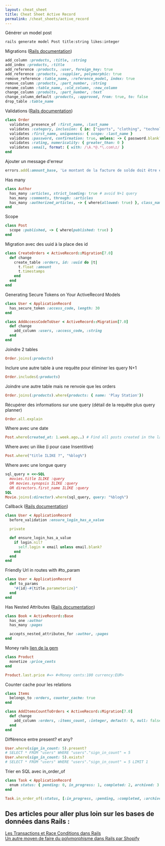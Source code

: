 ```yaml
---
layout: cheat_sheet
title: Cheat Sheet Active Record
permalink: /cheat_sheets/active_record
---
```


Générer un model post

```bash
rails generate model Post title:string likes:integer
```

Migrations (<a href="https://guides.rubyonrails.org/active_record_migrations.html" class="underlined" target="_blank">Rails documentation</a>)

```ruby
add_column :products, :title, :string
add_index :products, :title
add_reference :products, :user, foreign_key: true
add_reference :products, :supplier, polymorphic: true
remove_reference :table_name, :reference_model, index: true
remove_column :products, :part_number, :string
rename_column :table_name, :old_column, :new_column
change_column :products, :part_number, :text
change_column_default :products, :approved, from: true, to: false
drop_table :table_name
```

Validations (<a href="https://guides.rubyonrails.org/active_record_validations.html" class="underlined" target="_blank">Rails documentation</a>)

```ruby
class Order
  validates_presence_of :first_name, :last_name
  validates :category, inclusion: { in: ["sports", "clothing", "technology"] }
  validates :first_name, uniqueness: { scope: :last_name }
  validates :password, confirmation: true, unless: -> { password.blank? }
  validates :rating, numericality: { greater_than: 0 }
  validates :email, format: { with: /\A.*@.*\.com\z/ }
end
```

Ajouter un message d'erreur

```ruby
errors.add(:amount_base, 'Le montant de la facture de solde doit être égale au solde restant du devis')
```

Has many

```ruby
class Author
  has_many :articles, strict_loading: true # avoid N+1 query
  has_many :comments, through: :articles
  has_many :authorized_articles, -> { where(allowed: true) }, class_name: 'Articles'
end
```

Scope

```ruby
class Post
  scope :published, -> { where(published: true) }
end
```

Migration avec des uuid à la place des id

```ruby
class CreateOrders < ActiveRecord::Migration[7.0]
  def change
    create_table :orders, id: :uuid do |t|
      t.float :amount
      t.timestamps
    end
  end
end
```

Generating Secure Tokens on Your ActiveRecord Models

```ruby
class User < ApplicationRecord
  has_secure_token :access_code, length: 30
end

class AddAccessCodeToUser < ActiveRecord::Migration[7.0]
  def change
    add_column :users, :access_code, :string
  end
end
```

Joindre 2 tables

```ruby
Order.joins(:products)
```

Inclure une autre table à une requête pour éliminer les query N+1

```ruby
Order.includes(:products)
```

Joindre une autre table mais ne renvoie que les orders

```ruby
Order.joins(:products).where(products: { name: 'Play Station'})
```

Récupérer des informations sur une query (détail de la requête plus query planner)

```ruby
Order.all.explain
```

Where avec une date

```ruby
Post.where(created_at: 1.week.ago..) # Find all posts created in the last week
```

Where avec un ilike (i pour case Insentitive)

```ruby
Post.where("title ILIKE ?", "%blog%")
```

Where avec une longue query

```ruby
sql_query = <<~SQL
  movies.title ILIKE :query
  OR movies.synopsis ILIKE :query
  OR directors.first_name ILIKE :query
SQL
Movie.joins(:director).where(sql_query, query: "%blog%")
```

Callback (<a href="https://guides.rubyonrails.org/active_record_callbacks.html" class="underlined" target="_blank">Rails documentation</a>)

```ruby
class User < ApplicationRecord
  before_validation :ensure_login_has_a_value

  private

  def ensure_login_has_a_value
    if login.nil?
      self.login = email unless email.blank?
    end
  end
end
```

Friendly Url in routes with #to_param

```ruby
class User < ApplicationRecord
  def to_params
    "#{id}-#{title.parameterize}"
  end
end
```

Has Nested Attributes (<a href="https://api.rubyonrails.org/classes/ActiveRecord/NestedAttributes/ClassMethods.html" class="underlined" target="_blank">Rails documentation</a>)

```ruby
class Book < ActiveRecord::Base
  has_one :author
  has_many :pages

  accepts_nested_attributes_for :author, :pages
end
```

Money rails <a href="https://github.com/RubyMoney/money-rails" class="underlined" target="_blank">lien de la gem</a>

```ruby
class Product
  monetize :price_cents
end

Product.last.price #=> #<Money cents:100 currency:EUR>
```

Counter cache pour les relations

```ruby
class Items
  belongs_to :orders, counter_cache: true
end

class AddItemsCountToOrders < ActiveRecord::Migration[7.0]
  def change
    add_column :orders, :items_count, :integer, default: 0, null: false
  end
end
```

Différence entre present? et any?

```ruby
User.where(sign_in_count: 5).present?
# SELECT * FROM "users" WHERE "users"."sign_in_count" = 5
User.where(sign_in_count: 5).exists?
# SELECT * FROM "users" WHERE "users"."sign_in_count" = 5 LIMIT 1
```

Trier en SQL avec in_order_of

```ruby
class Task < ApplicationRecord
  enum status: { pending: 0, in_progress: 1, completed: 2, archived: 3 }
end

Task.in_order_of(:status, [:in_progress, :pending, :completed, :archived])
```

<h2>Des articles pour aller plus loin sur les bases de données dans Rails :</h2>

<a href="https://www.honeybadger.io/blog/avoid-race-condition-in-rails/" class="underlined" target="_blank">Les Transactions et Race Conditions dans Rails</a>
<br>
<a href="https://shopify.engineering/changing-polymorphic-type-rails" class="underlined" target="_blank">
  Un autre moyen de faire du polymorphisme dans Rails par Shopify
</a>
